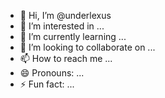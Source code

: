 - 👋 Hi, I’m @underlexus
- 👀 I’m interested in ...
- 🌱 I’m currently learning ...
- 💞️ I’m looking to collaborate on ...
- 📫 How to reach me ...
- 😄 Pronouns: ...
- ⚡ Fun fact: ...

<!---
underlexus/underlexus is a ✨ special ✨ repository because its `README.md` (this file) appears on your GitHub profile.
You can click the Preview link to take a look at your changes.
--->
